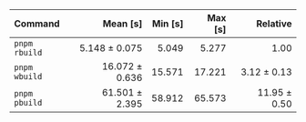 | Command | Mean [s] | Min [s] | Max [s] | Relative |
|:---|---:|---:|---:|---:|
| `pnpm rbuild` | 5.148 ± 0.075 | 5.049 | 5.277 | 1.00 |
| `pnpm wbuild` | 16.072 ± 0.636 | 15.571 | 17.221 | 3.12 ± 0.13 |
| `pnpm pbuild` | 61.501 ± 2.395 | 58.912 | 65.573 | 11.95 ± 0.50 |
